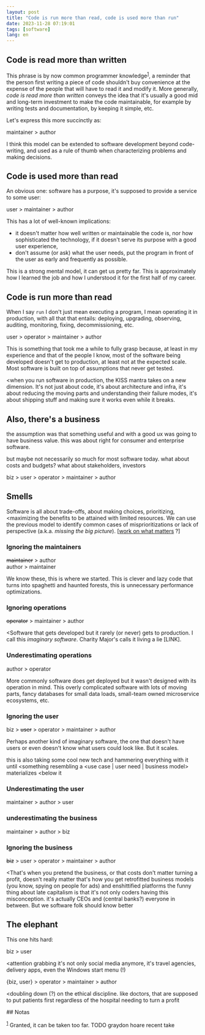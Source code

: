 ```yaml
---
layout: post
title: "Code is run more than read, code is used more than run"
date: 2023-11-28 07:19:01
tags: [software]
lang: en
---
```



## Code is read more than written

This phrase is by now common programmer knowledge<sup><a id="fnr.1" class="footref" href="#fn.1" role="doc-backlink">1</a></sup>, a reminder that the person first writing a piece of code shouldn't buy convenience at the expense of the people that will have to read it and modify it. More generally, *code is read more than written* conveys the idea that it's usually a good mid and long-term investment to make the code maintainable, for example by writing tests and documentation, by keeping it simple, etc.

Let's express this more succinctly as:

<div class="org-center">
<p>
maintainer &gt; author
</p>
</div>

I think this model can be extended to software development beyond code-writing, and used as a rule of thumb when characterizing problems and making decisions.


## Code is used more than read

An obvious one: software has a purpose, it's supposed to provide a service to some user:

<div class="org-center">
<p>
user &gt; maintainer &gt; author
</p>
</div>

This has a lot of well-known implications:

-   it doesn't matter how well written or maintainable the code is, nor how sophisticated the technology, if it doesn't serve its purpose with a good user experience,
-   don't assume (or ask) what the user needs, put the program in front of the user as early and frequently as possible.

This is a strong mental model, it can get us pretty far. This is approximately how I learned the job and how I understood it for the first half of my career.


## Code is run more than read

When I say `run` I don't just mean executing a program, I mean operating it in production, with all that that entails: deploying, upgrading, observing, auditing, monitoring, fixing, decommissioning, etc.

<div class="org-center">
<p>
user &gt; operator &gt; maintainer &gt; author
</p>
</div>

This is something that took me a while to fully grasp because, at least in my experience and that of the people I know, most of the software being developed doesn't get to production, at least not at the expected scale. Most software is built on top of assumptions that never get tested.

<when you run software in production, the KISS mantra takes on a new dimension. It's not just about code, it's about architecture and infra, it's about reducing the moving parts and understanding their failure modes, it's about shipping stuff and making sure it works even while it breaks.


## Also, there's a business

the assumption was that something useful and with a good ux was going to have business value. this was about right for consumer and enterprise software.

but maybe not necessarily so much for most software today. what about costs and budgets? what about stakeholders, investors

<div class="org-center">
<p>
biz &gt; user &gt; operator &gt; maintainer &gt; author
</p>
</div>


## Smells

Software is all about trade-offs, about making choices, prioritizing, <maximizing the benefits to be attained with limited resources. We can use the previous model to identify common cases of misprioritizations or lack of perspective (a.k.a. *missing the big picture*). [[work on what matters](https://staffeng.com/guides/work-on-what-matters/) ?]


### Ignoring the maintainers

<div class="org-center">
<p>
<del>maintainer</del> &gt; author <br />
author &gt; maintainer
</p>
</div>

We know these, this is where we started. This is clever and lazy code that turns into spaghetti and haunted forests, this is unnecessary performance optimizations.


### Ignoring operations

<div class="org-center">
<p>
<del>operator</del> &gt; maintainer &gt; author
</p>
</div>

<Software that gets developed but it rarely (or never) gets to production. I call this *imaginary software*. Charity Major's calls it living a lie [LINK].


### Underestimating operations

<div class="org-center">
<p>
author &gt; operator
</p>
</div>

More commonly software does get deployed but it wasn't designed with its operation in mind. This overly complicated software with lots of moving parts, fancy databases for small data loads, small-team owned microservice ecosystems, etc.


### Ignoring the user

<div class="org-center">
<p>
biz &gt; <del>user</del> &gt; operator &gt; maintainer &gt; author
</p>
</div>

Perhaps another kind of imaginary software, the one that doesn't have users or even doesn't know what users could look like. But it scales.

this is also taking some cool new tech and hammering everything with it until <something resembling a <use case | user need | business model> materializes <below it


### Underestimating the user

<div class="org-center">
<p>
maintainer &gt; author &gt; user
</p>
</div>


### underestimating the business

<div class="org-center">
<p>
maintainer &gt; author &gt; biz
</p>
</div>


### Ignoring the business

<div class="org-center">
<p>
<del>biz</del> &gt; user &gt; operator &gt; maintainer &gt; author
</p>
</div>

<That's when you pretend the business, or that costs don't matter turning a profit, doesn't really matter that's how you get retrofitted business models (you know, spying on people for ads) and enshittified platforms the funny thing about late capitalism is that it's not only coders having this misconception. it's actually CEOs and (central banks?) everyone in between. But we software folk should know better


## The elephant

This one hits hard:

<div class="org-center">
<p>
biz &gt; user
</p>
</div>

<attention grabbing it's not only social media anymore, it's travel agencies, delivery apps, even the Windows start menu (!)

<div class="org-center">
<p>
{biz, user} &gt; operator &gt; maintainer &gt; author
</p>
</div>

<doubling down (?) on the ethical discipline. like doctors, that are supposed to put patients first regardless of the hospital needing to turn a profit

<section class="footnotes" markdown=1>
## Notas

<sup><a id="fn.1" class="footnum" href="#fnr.1">1</a></sup> Granted, it can be taken too far. TODO graydon hoare recent take

</section>